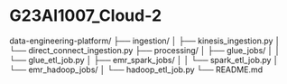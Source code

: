 # G23AI1007_Cloud-2
data-engineering-platform/
├── ingestion/
│   ├── kinesis_ingestion.py
│   └── direct_connect_ingestion.py
├── processing/
│   ├── glue_jobs/
│   │   └── glue_etl_job.py
│   ├── emr_spark_jobs/
│   │   └── spark_etl_job.py
│   └── emr_hadoop_jobs/
│       └── hadoop_etl_job.py
└── README.md
